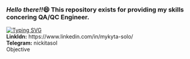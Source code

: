 <h3><i>Hello there!!</i>&#128516; This repository exists for providing my skills concering QA/QC Engineer.</h3>
<a href="https://git.io/typing-svg"><img src="https://readme-typing-svg.demolab.com?font=Fira+Code&pause=7000&color=C4C55C&center=true&vCenter=true&multiline=true&width=500&height=100&lines=My+name+is+Soloshenko+Mykyta" alt="Typing SVG" /></a><br>
<b>LinkIdn:</b> https://www.linkedin.com/in/mykyta-solo/<br>
<b>Telegram:</b> nickitasol<br>
<div background-color="white">Objective</div>



